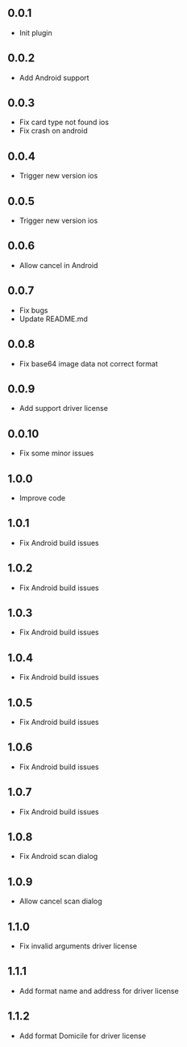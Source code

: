 ## 0.0.1

* Init plugin

## 0.0.2

* Add Android support

## 0.0.3

* Fix card type not found ios
* Fix crash on android

## 0.0.4

* Trigger new version ios

## 0.0.5

* Trigger new version ios

## 0.0.6

* Allow cancel in Android

## 0.0.7

* Fix bugs
* Update README.md

## 0.0.8

* Fix base64 image data not correct format

## 0.0.9

* Add support driver license

## 0.0.10

* Fix some minor issues

## 1.0.0

* Improve code

## 1.0.1

* Fix Android build issues
  
## 1.0.2

* Fix Android build issues
  
## 1.0.3

* Fix Android build issues

## 1.0.4

* Fix Android build issues

## 1.0.5

* Fix Android build issues

## 1.0.6

* Fix Android build issues

## 1.0.7

* Fix Android build issues

## 1.0.8

* Fix Android scan dialog
  
## 1.0.9

* Allow cancel scan dialog

## 1.1.0

* Fix invalid arguments driver license

## 1.1.1

* Add format name and address for driver license
  
## 1.1.2

* Add format Domicile for driver license